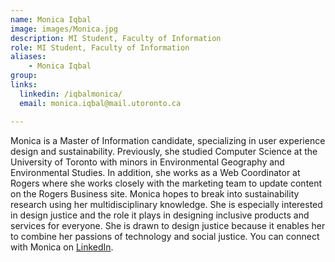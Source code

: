 ```yaml
---
name: Monica Iqbal
image: images/Monica.jpg
description: MI Student, Faculty of Information
role: MI Student, Faculty of Information
aliases: 
	- Monica Iqbal
group: 
links:
  linkedin: /iqbalmonica/
  email: monica.iqbal@mail.utoronto.ca

---
```


Monica is a Master of Information candidate, specializing in user 
experience design and sustainability. Previously, she studied 
Computer Science at the University of Toronto with minors in 
Environmental Geography and Environmental Studies. In addition, 
she works as a Web Coordinator at Rogers where she works 
closely with the marketing team to update content on the Rogers 
Business site. Monica hopes to break into sustainability research 
using her multidisciplinary knowledge. She is especially interested 
in design justice and the role it plays in designing inclusive 
products and services for everyone. She is drawn to design justice 
because it enables her to combine her passions of technology and 
social justice. You can connect with Monica on [LinkedIn](https://www.linkedin.com/in/iqbalmonica/).